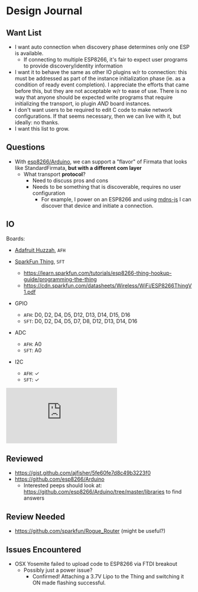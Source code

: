 # Design Journal


## Want List

- I want auto connection when discovery phase determines only one ESP is available.
  - If connecting to multiple ESP8266, it's fair to expect user programs to provide discovery/identity information
- I want it to behave the same as other IO plugins w/r to connection: this must be addressed as part of the instance initialization phase (ie. as a condition of ready event completion). I appreciate the efforts that came before this, but they are not acceptable w/r to ease of use. There is no way that anyone should be expected write programs that require initializing the transport, io plugin _AND_ board instances.
- I don't want users to be required to edit C code to make network configurations. If that seems necessary, then we can live with it, but ideally: no thanks.
- I want this list to grow. 

## Questions

- With [esp8266/Arduino](https://github.com/esp8266/Arduino), we can support a "flavor" of Firmata that looks like StandardFirmata, **but with a different com layer**
  - What transport **protocol**?
    - Need to discuss pros and cons
    - Needs to be something that is discoverable, requires no user configuration 
      - For example, I power on an ESP8266 and using [mdns-js](https://github.com/mdns-js/node-mdns-js) I can discover that device and initiate a connection. 





## IO

Boards: 

- [Adafruit Huzzah](https://learn.adafruit.com/adafruit-huzzah-esp8266-breakout/), `AFH`
- [SparkFun Thing](https://learn.sparkfun.com/tutorials/esp8266-thing-hookup-guide/), `SFT`
  - https://learn.sparkfun.com/tutorials/esp8266-thing-hookup-guide/programming-the-thing
  - https://cdn.sparkfun.com/datasheets/Wireless/WiFi/ESP8266ThingV1.pdf



- GPIO
  - `AFH`: D0, D2, D4, D5, D12, D13, D14, D15, D16
  - `SFT`: D0, D2, D4, D5, D7, D8, D12, D13, D14, D16
- ADC
  - `AFH`: A0
  - `SFT`: A0
- I2C
  - `AFH`: ✓
  - `SFT`: ✓

![](http://www.esp8266.com/wiki/lib/exe/fetch.php?media=pin_functions.png)


## Reviewed

- https://gist.github.com/ajfisher/5fe60fe7d8c49b3223f0
- https://github.com/esp8266/Arduino
  - Interested peeps should look at: https://github.com/esp8266/Arduino/tree/master/libraries to find answers

## Review Needed

- https://github.com/sparkfun/Rogue_Router (might be useful?)

## Issues Encountered

- OSX Yosemite failed to upload code to ESP8266 via FTDI breakout
  - Possibly just a power issue?
    - Confirmed! Attaching a 3.7V Lipo to the Thing and switching it ON made flashing successful.


